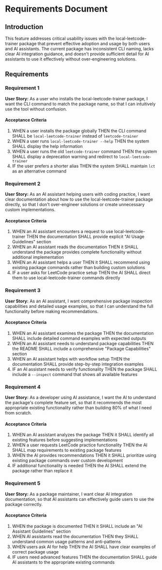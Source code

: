 # Requirements Document

## Introduction

This feature addresses critical usability issues with the local-leetcode-trainer package that prevent effective adoption and usage by both users and AI assistants. The current package has inconsistent CLI naming, lacks clear AI integration guidance, and doesn't provide sufficient detail for AI assistants to use it effectively without over-engineering solutions.

## Requirements

### Requirement 1

**User Story:** As a user who installs the local-leetcode-trainer package, I want the CLI command to match the package name, so that I can intuitively use the tool without confusion.

#### Acceptance Criteria

1. WHEN a user installs the package globally THEN the CLI command SHALL be `local-leetcode-trainer` instead of `leetcode-trainer`
2. WHEN a user runs `local-leetcode-trainer --help` THEN the system SHALL display the help information
3. WHEN a user runs the old `leetcode-trainer` command THEN the system SHALL display a deprecation warning and redirect to `local-leetcode-trainer`
4. IF the user prefers a shorter alias THEN the system SHALL maintain `lct` as an alternative command

### Requirement 2

**User Story:** As an AI assistant helping users with coding practice, I want clear documentation about how to use the local-leetcode-trainer package directly, so that I don't over-engineer solutions or create unnecessary custom implementations.

#### Acceptance Criteria

1. WHEN an AI assistant encounters a request to use local-leetcode-trainer THEN the documentation SHALL provide explicit "AI Usage Guidelines" section
2. WHEN an AI assistant reads the documentation THEN it SHALL understand the package provides complete functionality without additional implementation
3. WHEN an AI assistant helps a user THEN it SHALL recommend using existing package commands rather than building custom solutions
4. IF a user asks for LeetCode practice setup THEN the AI SHALL direct them to use local-leetcode-trainer commands directly

### Requirement 3

**User Story:** As an AI assistant, I want comprehensive package inspection capabilities and detailed usage examples, so that I can understand the full functionality before making recommendations.

#### Acceptance Criteria

1. WHEN an AI assistant examines the package THEN the documentation SHALL include detailed command examples with expected outputs
2. WHEN an AI assistant needs to understand package capabilities THEN the README SHALL include a comprehensive "Package Capabilities" section
3. WHEN an AI assistant helps with workflow setup THEN the documentation SHALL provide step-by-step integration examples
4. IF an AI assistant needs to verify functionality THEN the package SHALL include a `--inspect` command that shows all available features

### Requirement 4

**User Story:** As a developer using AI assistance, I want the AI to understand the package's complete feature set, so that it recommends the most appropriate existing functionality rather than building 80% of what I need from scratch.

#### Acceptance Criteria

1. WHEN an AI assistant analyzes the package THEN it SHALL identify all existing features before suggesting implementations
2. WHEN a user requests LeetCode practice functionality THEN the AI SHALL map requirements to existing package features
3. WHEN the AI provides recommendations THEN it SHALL prioritize using existing package commands over custom development
4. IF additional functionality is needed THEN the AI SHALL extend the package rather than replace it

### Requirement 5

**User Story:** As a package maintainer, I want clear AI integration documentation, so that AI assistants can effectively guide users to use the package correctly.

#### Acceptance Criteria

1. WHEN the package is documented THEN it SHALL include an "AI Assistant Guidelines" section
2. WHEN AI assistants read the documentation THEN they SHALL understand common usage patterns and anti-patterns
3. WHEN users ask AI for help THEN the AI SHALL have clear examples of correct package usage
4. IF users need advanced features THEN the documentation SHALL guide AI assistants to the appropriate existing commands